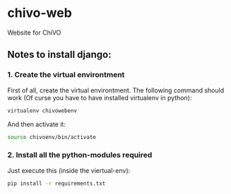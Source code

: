 # chivo-web
Website for ChiVO

## Notes to install django:
### 1. Create the virtual environtment
First of all, create the virtual environtment. The following command should work (Of curse you have to have installed virtualenv in python):
```bash
virtualenv chivowebenv
```
And then activate it:
```bash
source chivoenv/bin/activate
```
### 2. Install all the python-modules required
Just execute this (inside the viertual-env):
```bash
pip install -r requirements.txt
```
